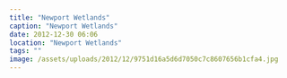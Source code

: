 ```yaml
---
title: "Newport Wetlands"
caption: "Newport Wetlands"
date: 2012-12-30 06:06
location: "Newport Wetlands"
tags: ""
image: /assets/uploads/2012/12/9751d16a5d6d7050c7c8607656b1cfa4.jpg
---
```

